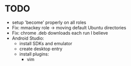 # TODO
- setup 'become' properly on all roles
- Fix: mmackey role -> moving default Ubuntu directories
- Fix: chrome .deb downloads each run I believe
- Android Studio:
  - install SDKs and emulator
  - create desktop entry
  - install plugins:
    - vim

